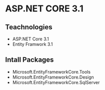 ﻿# ASP.NET CORE 3.1
## Teachnologies
 - ASP.NET Core 3.1
 - Entity Framwork 3.1
## Intall Packages
 - Microsoft.EntityFrameworkCore.Tools
 - Microsoft.EntityFrameworkCore.Design
 - Microsoft.EntityFrameworkCore.SqlServer
